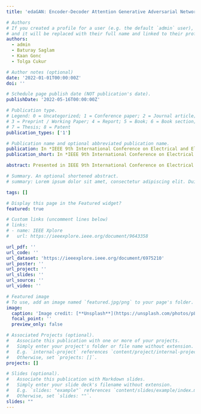 ```yaml
---
title: 'edaGAN: Encoder-Decoder Attention Generative Adversarial Networks for Multi-contrast MR Image Synthesis'

# Authors
# If you created a profile for a user (e.g. the default `admin` user), write the username (folder name) here
# and it will be replaced with their full name and linked to their profile.
authors:
  - admin
  - Baturay Saglam
  - Kaan Gonc
  - Tolga Cukur

# Author notes (optional)
date: '2022-01-01T00:00:00Z'
doi: ''

# Schedule page publish date (NOT publication's date).
publishDate: '2022-05-16T00:00:00Z'

# Publication type.
# Legend: 0 = Uncategorized; 1 = Conference paper; 2 = Journal article;
# 3 = Preprint / Working Paper; 4 = Report; 5 = Book; 6 = Book section;
# 7 = Thesis; 8 = Patent
publication_types: ['1']

# Publication name and optional abbreviated publication name.
publication: In *IEEE 9th International Conference on Electrical and Electronics Engineering (ICEEE,2022) *
publication_short: In *IEEE 9th International Conference on Electrical and Electronics Engineering (ICEEE)*

abstract: Presented in IEEE 9th International Conference on Electrical and Electronics Engineering (ICEEE,2022) 

# Summary. An optional shortened abstract.
# summary: Lorem ipsum dolor sit amet, consectetur adipiscing elit. Duis posuere tellus ac convallis placerat. Proin tincidunt magna sed ex sollicitudin condimentum.

tags: []

# Display this page in the Featured widget?
featured: true

# Custom links (uncomment lines below)
# links:
# - name: IEEE Xplore
#   url: https://ieeexplore.ieee.org/document/9643358

url_pdf: ''
url_code: ''
url_dataset: 'https://ieeexplore.ieee.org/document/6975210'
url_poster: ''
url_project: ''
url_slides: ''
url_source: ''
url_video: ''

# Featured image
# To use, add an image named `featured.jpg/png` to your page's folder.
image:
  caption: 'Image credit: [**Unsplash**](https://unsplash.com/photos/pLCdAaMFLTE)'
  focal_point: ''
  preview_only: false

# Associated Projects (optional).
#   Associate this publication with one or more of your projects.
#   Simply enter your project's folder or file name without extension.
#   E.g. `internal-project` references `content/project/internal-project/index.md`.
#   Otherwise, set `projects: []`.
projects: []

# Slides (optional).
#   Associate this publication with Markdown slides.
#   Simply enter your slide deck's filename without extension.
#   E.g. `slides: "example"` references `content/slides/example/index.md`.
#   Otherwise, set `slides: ""`.
slides: ""
---
```

